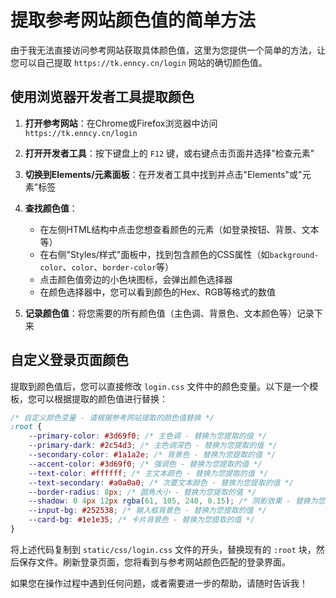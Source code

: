 # 提取参考网站颜色值的简单方法

由于我无法直接访问参考网站获取具体颜色值，这里为您提供一个简单的方法，让您可以自己提取 `https://tk.enncy.cn/login` 网站的确切颜色值。

## 使用浏览器开发者工具提取颜色

1. **打开参考网站**：在Chrome或Firefox浏览器中访问 `https://tk.enncy.cn/login`

2. **打开开发者工具**：按下键盘上的 `F12` 键，或右键点击页面并选择"检查元素"

3. **切换到Elements/元素面板**：在开发者工具中找到并点击"Elements"或"元素"标签

4. **查找颜色值**：
   - 在左侧HTML结构中点击您想查看颜色的元素（如登录按钮、背景、文本等）
   - 在右侧"Styles/样式"面板中，找到包含颜色的CSS属性（如`background-color`、`color`、`border-color`等）
   - 点击颜色值旁边的小色块图标，会弹出颜色选择器
   - 在颜色选择器中，您可以看到颜色的Hex、RGB等格式的数值

5. **记录颜色值**：将您需要的所有颜色值（主色调、背景色、文本颜色等）记录下来

## 自定义登录页面颜色

提取到颜色值后，您可以直接修改 `login.css` 文件中的颜色变量。以下是一个模板，您可以根据提取的颜色值进行替换：

```css
/* 自定义颜色变量 - 请根据参考网站提取的颜色值替换 */
:root {
    --primary-color: #3d69f0; /* 主色调 - 替换为您提取的值 */
    --primary-dark: #2c54d3; /* 主色调深色 - 替换为您提取的值 */
    --secondary-color: #1a1a2e; /* 背景色 - 替换为您提取的值 */
    --accent-color: #3d69f0; /* 强调色 - 替换为您提取的值 */
    --text-color: #ffffff; /* 主文本颜色 - 替换为您提取的值 */
    --text-secondary: #a0a0a0; /* 次要文本颜色 - 替换为您提取的值 */
    --border-radius: 8px; /* 圆角大小 - 替换为您提取的值 */
    --shadow: 0 4px 12px rgba(61, 105, 240, 0.15); /* 阴影效果 - 替换为您提取的值 */
    --input-bg: #252538; /* 输入框背景色 - 替换为您提取的值 */
    --card-bg: #1e1e35; /* 卡片背景色 - 替换为您提取的值 */
}
```

将上述代码复制到 `static/css/login.css` 文件的开头，替换现有的 `:root` 块，然后保存文件。刷新登录页面，您将看到与参考网站颜色匹配的登录界面。

如果您在操作过程中遇到任何问题，或者需要进一步的帮助，请随时告诉我！